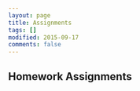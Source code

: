 ```yaml
---
layout: page
title: Assignments
tags: []
modified: 2015-09-17
comments: false
---
```


## Homework Assignments

